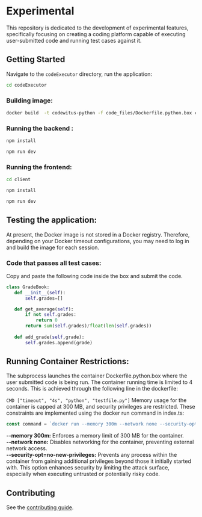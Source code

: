 # Experimental
This repository is dedicated to the development of experimental features, specifically focusing on creating a coding platform capable of executing user-submitted code and running test cases against it.

## Getting Started
Navigate to the `codeExecutor` directory, run the application:

```bash
cd codeExecutor
```
### Building image:
```bash
docker build  -t codewitus-python -f code_files/Dockerfile.python.box code_files/.
```
### Running the backend :
```bash
npm install
```
```bash
npm run dev
```
### Running the frontend:
```bash
cd client
```
```bash
npm install
```
```bash
npm run dev
```
## Testing the application:
At present, the Docker image is not stored in a Docker registry. Therefore, depending on your Docker timeout configurations, you may need to log in and build the image for each session.


### Code that passes all test cases:
Copy and paste the following code inside the box and submit the code. 

```python
class GradeBook:
   def __init__(self):
       self.grades=[]

   def get_average(self):
       if not self.grades:
           return 0
       return sum(self.grades)/float(len(self.grades))
  
   def add_grade(self,grade):
       self.grades.append(grade)
```
## Running Container Restrictions: 
The subprocess launches the container Dockerfile.python.box where the user submitted code is being run. The container running time is limited to 4 seconds. This is achieved through the following line in the dockerfile:<br />

```CMD ["timeout", "4s", "python", "testfile.py"]``` 
Memory usage for the container is capped at 300 MB, and security privileges are restricted. These constraints are implemented using the docker run command in index.ts:

 ```typescript
const command = `docker run --memory 300m --network none --security-opt=no-new-privileges -v "$(pwd)/code_files/code.py":/usr/src/code.py -v "$(pwd)/code_files/test-reports":/usr/src/test-reports codewitus-python`;
```

**--memory 300m:** Enforces a memory limit of 300 MB for the container.<br/>
**--network none:** Disables networking for the container, preventing external network access.<br/>
**--security-opt=no-new-privileges:** Prevents any process within the container from gaining additional privileges beyond those it initially started with. This option enhances security by limiting the attack surface, especially when executing untrusted or potentially risky code.

## Contributing

See the [contributing guide](https://github.com/codewit-us/codewit.us/blob/main/CONTRIBUTING.md).